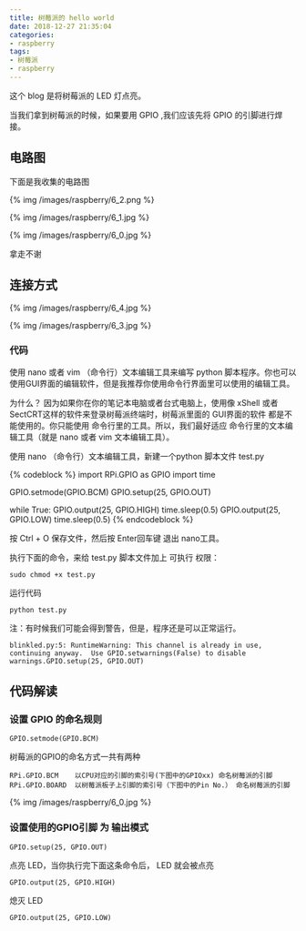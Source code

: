 ```yaml
---
title: 树莓派的 hello world
date: 2018-12-27 21:35:04
categories:
- raspberry
tags:
- 树莓派
- raspberry
---
```

这个 blog 是将树莓派的 LED 灯点亮。

<!--more-->

当我们拿到树莓派的时候，如果要用 GPIO ,我们应该先将 GPIO 的引脚进行焊接。

## 电路图

下面是我收集的电路图

{% img /images/raspberry/6_2.png %}

{% img /images/raspberry/6_1.jpg %}

{% img /images/raspberry/6_0.jpg %}

拿走不谢

## 连接方式

{% img /images/raspberry/6_4.jpg %}

{% img /images/raspberry/6_3.jpg %}

### 代码

使用 nano 或者 vim （命令行）文本编辑工具来编写 python 脚本程序。你也可以使用GUI界面的编辑软件，但是我推荐你使用命令行界面里可以使用的编辑工具。 

为什么？ 因为如果你在你的笔记本电脑或者台式电脑上，使用像 xShell 或者 SectCRT这样的软件来登录树莓派终端时，树莓派里面的 GUI界面的软件 都是不能使用的。你只能使用 命令行里的工具。所以，我们最好适应 命令行里的文本编辑工具（就是 nano 或者 vim 文本编辑工具）。

使用 nano （命令行）文本编辑工具，新建一个python 脚本文件 test.py

{% codeblock %}
import RPi.GPIO as GPIO
import time

GPIO.setmode(GPIO.BCM)
GPIO.setup(25, GPIO.OUT)

while True:
    GPIO.output(25, GPIO.HIGH)
    time.sleep(0.5)
    GPIO.output(25, GPIO.LOW)
    time.sleep(0.5)
{% endcodeblock %}

按 Ctrl + O 保存文件，然后按 Enter回车键 退出 nano工具。

执行下面的命令，来给 test.py 脚本文件加上 可执行 权限：
	
	sudo chmod +x test.py
	
运行代码

	python test.py
	
注：有时候我们可能会得到警告，但是，程序还是可以正常运行。

	blinkled.py:5: RuntimeWarning: This channel is already in use, continuing anyway.  Use GPIO.setwarnings(False) to disable warnings.GPIO.setup(25, GPIO.OUT)

## 代码解读

### 设置 GPIO 的命名规则

	GPIO.setmode(GPIO.BCM)
	
树莓派的GPIO的命名方式一共有两种	

	RPi.GPIO.BCM	以CPU对应的引脚的索引号(下图中的GPIOxx) 命名树莓派的引脚
	RPi.GPIO.BOARD	以树莓派板子上引脚的索引号（下图中的Pin No.） 命名树莓派的引脚
	
{% img /images/raspberry/6_0.jpg %}

### 设置使用的GPIO引脚 为 输出模式

	GPIO.setup(25, GPIO.OUT)
	
点亮 LED，当你执行完下面这条命令后， LED 就会被点亮

	GPIO.output(25, GPIO.HIGH)
	 
熄灭 LED

	GPIO.output(25, GPIO.LOW)
	
	
	
	
	